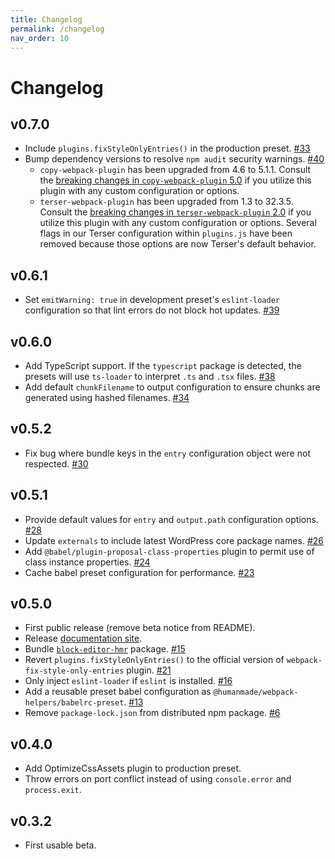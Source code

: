 ```yaml
---
title: Changelog
permalink: /changelog
nav_order: 10
---
```


# Changelog

## v0.7.0

- Include `plugins.fixStyleOnlyEntries()` in the production preset. [#33](https://github.com/humanmade/webpack-helpers/issues/33)
- Bump dependency versions to resolve `npm audit` security warnings. [#40](https://github.com/humanmade/webpack-helpers/issues/40)
  - `copy-webpack-plugin` has been upgraded from 4.6 to 5.1.1. Consult the [breaking changes in `copy-webpack-plugin` 5.0](https://github.com/webpack-contrib/copy-webpack-plugin/blob/master/CHANGELOG.md#500-2019-02-20) if you utilize this plugin with any custom configuration or options.
  - `terser-webpack-plugin` has been upgraded from 1.3 to 32.3.5. Consult the [breaking changes in `terser-webpack-plugin` 2.0](https://github.com/webpack-contrib/terser-webpack-plugin/blob/master/CHANGELOG.md#200-2019-09-05) if you utilize this plugin with any custom configuration or options. Several flags in our Terser configuration within `plugins.js` have been removed because those options are now Terser's default behavior.

## v0.6.1

- Set `emitWarning: true` in development preset's `eslint-loader` configuration so that lint errors do not block hot updates. [#39](https://github.com/humanmade/webpack-helpers/pull/39)

## v0.6.0

- Add TypeScript support. If the `typescript` package is detected, the presets will use `ts-loader` to interpret `.ts` and `.tsx` files. [#38](https://github.com/humanmade/webpack-helpers/pull/38)
- Add default `chunkFilename` to output configuration to ensure chunks are generated using hashed filenames. [#34](https://github.com/humanmade/webpack-helpers/pull/34)

## v0.5.2

- Fix bug where bundle keys in the `entry` configuration object were not respected. [#30](https://github.com/humanmade/webpack-helpers/issues/30)

## v0.5.1

- Provide default values for `entry` and `output.path` configuration options. [#28](https://github.com/humanmade/webpack-helpers/pull/28)
- Update `externals` to include latest WordPress core package names. [#26](https://github.com/humanmade/webpack-helpers/issues/26)
- Add `@babel/plugin-proposal-class-properties` plugin to permit use of class instance properties. [#24](https://github.com/humanmade/webpack-helpers/issues/24)
- Cache babel preset configuration for performance. [#23](https://github.com/humanmade/webpack-helpers/pull/23)

## v0.5.0

- First public release (remove beta notice from README).
- Release [documentation site](https://humanmade.github.io/webpack-helpers/).
- Bundle [`block-editor-hmr`](https://github.com/kadamwhite/block-editor-hmr) package. [#15](https://github.com/humanmade/webpack-helpers/pull/15)
- Revert `plugins.fixStyleOnlyEntries()` to the official version of `webpack-fix-style-only-entries` plugin. [#21](https://github.com/humanmade/webpack-helpers/pull/21)
- Only inject `eslint-loader` if `eslint` is installed. [#16](https://github.com/humanmade/webpack-helpers/issues/16)
- Add a reusable preset babel configuration as `@humanmade/webpack-helpers/babelrc-preset`. [#13](https://github.com/humanmade/webpack-helpers/pull/13)
- Remove `package-lock.json` from distributed npm package. [#6](https://github.com/humanmade/webpack-helpers/pull/6)

## v0.4.0

- Add OptimizeCssAssets plugin to production preset.
- Throw errors on port conflict instead of using `console.error` and `process.exit`.

## v0.3.2

- First usable beta.
